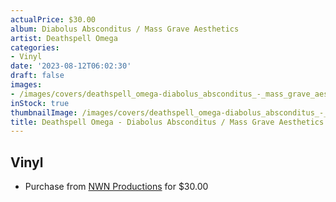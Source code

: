 ```yaml
---
actualPrice: $30.00
album: Diabolus Absconditus / Mass Grave Aesthetics
artist: Deathspell Omega
categories:
- Vinyl
date: '2023-08-12T06:02:30'
draft: false
images:
- /images/covers/deathspell_omega-diabolus_absconditus_-_mass_grave_aesthetics.jpg
inStock: true
thumbnailImage: /images/covers/deathspell_omega-diabolus_absconditus_-_mass_grave_aesthetics-thumb.jpg
title: Deathspell Omega - Diabolus Absconditus / Mass Grave Aesthetics
---
```


## Vinyl
* Purchase from [NWN Productions](http://shop.nwnprod.com/index.php?route=product/product&path=75&product_id=38156&sort=pd.name&order=ASC) for $30.00
